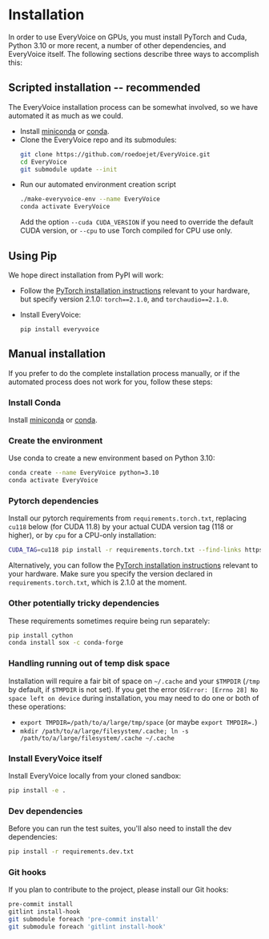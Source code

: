 # Installation

In order to use EveryVoice on GPUs, you must install PyTorch and Cuda, Python 3.10 or more recent, a number of other dependencies, and EveryVoice itself. The following sections describe three ways to accomplish this:

## Scripted installation -- recommended

The EveryVoice installation process can be somewhat involved, so we have automated it as much as we could.

 - Install [miniconda](https://docs.conda.io/en/latest/miniconda.html) or [conda](https://docs.conda.io/projects/conda/en/stable/).
 - Clone the EveryVoice repo and its submodules:
    ```sh
	git clone https://github.com/roedoejet/EveryVoice.git
	cd EveryVoice
	git submodule update --init
	```
 - Run our automated environment creation script
    ```sh
	./make-everyvoice-env --name EveryVoice
	conda activate EveryVoice
	```
	Add the option `--cuda CUDA_VERSION` if you need to override the default CUDA version, or `--cpu` to use Torch compiled for CPU use only.

## Using Pip

We hope direct installation from PyPI will work:

 - Follow the [PyTorch installation instructions](https://pytorch.org/get-started/locally/) relevant to your hardware, but specify version 2.1.0: `torch==2.1.0`, and `torchaudio==2.1.0`.

 - Install EveryVoice:

       pip install everyvoice

## Manual installation

If you prefer to do the complete installation process manually, or if the automated process does not work for you, follow these steps:

### Install Conda

Install [miniconda](https://docs.conda.io/en/latest/miniconda.html) or [conda](https://docs.conda.io/projects/conda/en/stable/).


### Create the environment

Use conda to create a new environment based on Python 3.10:
```sh
conda create --name EveryVoice python=3.10
conda activate EveryVoice
```

### Pytorch dependencies

Install our pytorch requirements from `requirements.torch.txt`, replacing `cu118` below (for
CUDA 11.8) by your actual CUDA version tag (118 or higher), or by `cpu` for a CPU-only installation:

```sh
CUDA_TAG=cu118 pip install -r requirements.torch.txt --find-links https://download.pytorch.org/whl/torch_stable.html
```

Alternatively, you can follow the [PyTorch installation instructions](https://pytorch.org/get-started/locally/) relevant to your hardware.
Make sure you specify the version declared in `requirements.torch.txt`, which is 2.1.0 at the moment.

### Other potentially tricky dependencies

These requirements sometimes require being run separately:
```sh
pip install cython
conda install sox -c conda-forge
```

### Handling running out of temp disk space

Installation will require a fair bit of space on `~/.cache` and your `$TMPDIR`
(`/tmp` by default, if `$TMPDIR` is not set).  If you get the error
`OSError: [Errno 28] No space left on device` during installation, you may need
to do one or both of these operations:
 - `export TMPDIR=/path/to/a/large/tmp/space` (or maybe `export TMPDIR=.`)
 - `mkdir /path/to/a/large/filesystem/.cache; ln -s /path/to/a/large/filesystem/.cache ~/.cache`

### Install EveryVoice itself

Install EveryVoice locally from your cloned sandbox:

```sh
pip install -e .
```

### Dev dependencies

Before you can run the test suites, you'll also need to install the dev dependencies:

```sh
pip install -r requirements.dev.txt
```

### Git hooks

If you plan to contribute to the project, please install our Git hooks:

```sh
pre-commit install
gitlint install-hook
git submodule foreach 'pre-commit install'
git submodule foreach 'gitlint install-hook'
```
